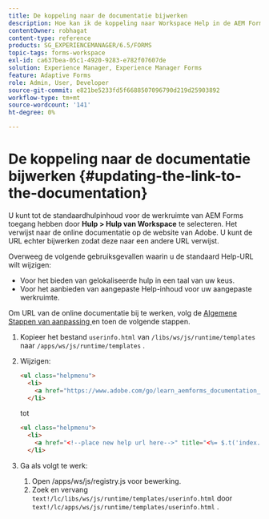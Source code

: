 ```yaml
---
title: De koppeling naar de documentatie bijwerken
description: Hoe kan ik de koppeling naar Workspace Help in de AEM Forms-werkruimte bijwerken en naar de koppeling naar uw aangepaste documentatie verwijzen?
contentOwner: robhagat
content-type: reference
products: SG_EXPERIENCEMANAGER/6.5/FORMS
topic-tags: forms-workspace
exl-id: ca637bea-05c1-4920-9283-e782f07607de
solution: Experience Manager, Experience Manager Forms
feature: Adaptive Forms
role: Admin, User, Developer
source-git-commit: e821be5233fd5f6688507096790d219d25903892
workflow-type: tm+mt
source-wordcount: '141'
ht-degree: 0%

---
```


# De koppeling naar de documentatie bijwerken {#updating-the-link-to-the-documentation}

U kunt tot de standaardhulpinhoud voor de werkruimte van AEM Forms toegang hebben door **Hulp > Hulp van Workspace** te selecteren. Het verwijst naar de online documentatie op de website van Adobe. U kunt de URL echter bijwerken zodat deze naar een andere URL verwijst.

Overweeg de volgende gebruiksgevallen waarin u de standaard Help-URL wilt wijzigen:

* Voor het bieden van gelokaliseerde hulp in een taal van uw keus.
* Voor het aanbieden van aangepaste Help-inhoud voor uw aangepaste werkruimte.

Om URL van de online documentatie bij te werken, volg de [ Algemene Stappen van aanpassing ](/help/forms/using/generic-steps-html-workspace-customization.md) en toen de volgende stappen.

1. Kopieer het bestand `userinfo.html` van `/libs/ws/js/runtime/templates` naar `/apps/ws/js/runtime/templates` .
1. Wijzigen:

   ```html
   <ul class="helpmenu">
     <li>
       <a href="https://www.adobe.com/go/learn_aemforms_documentation_63" title="<%= $.t('index.header.dropdown.WorkspaceHelp')%>" target="_blank"><%= $.t('index.header.dropdown.WorkspaceHelp')%></a>
     </li>
   ```

   tot

   ```html
   <ul class="helpmenu">
     <li>
       <a href="<!--place new help url here-->" title="<%= $.t('index.header.dropdown.WorkspaceHelp')%>" target="_blank"><%= $.t('index.header.dropdown.WorkspaceHelp')%></a>
     </li>
   ```

1. Ga als volgt te werk:

   1. Open /apps/ws/js/registry.js voor bewerking.
   1. Zoek en vervang `text!/lc/libs/ws/js/runtime/templates/userinfo.html` door `text!/lc/apps/ws/js/runtime/templates/userinfo.html` .
